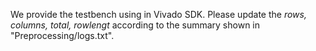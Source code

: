 We provide the testbench using in Vivado SDK. Please update the *rows, columns, total, rowlengt* according to the summary shown in "Preprocessing/logs.txt".
